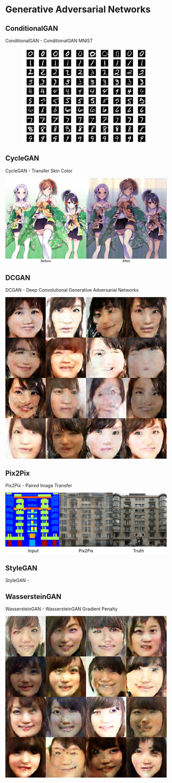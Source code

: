 # Generative Adversarial Networks

## ConditionalGAN

ConditionalGAN - ConditionalGAN MNIST

<p align="center">
  <img src="ConditionalGAN/cgan_mnist.png", width=400, height=300>
</p>

## CycleGAN

CycleGAN - Transfer Skin Color

<p align="center">
  <img src="CycleGAN/cyclegan_transfer.png">
</p>

## DCGAN

DCGAN - Deep Convolutional Generative Adversarial Networks

<p align="center">
  <img src="DCGAN/dcgan_image.png">
</p>

## Pix2Pix

Pix2Pix - Paired Image Transfer

<p align="center">
  <img src="Pix2Pix/input_pix2pix_truth.png">
</p>

## StyleGAN

StyleGAN -

## WassersteinGAN

WassersteinGAN - WassersteinGAN Gradient Penalty

<p align="center">
  <img src="WassersteinGAN/wgan_image.png">
</p>
